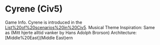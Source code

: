 # Cyrene (Civ5)

Game Info.
Cyrene is introduced in the [List%20of%20scenarios%20in%20Civ5](scenario).
Musical Theme Inspiration: Same as (Mitt hjerte alltid vanker by Hans Adolph Brorson)
Architecture: [Middle%20East](Middle East)ern